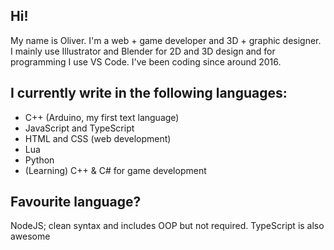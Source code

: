## Hi!
My name is Oliver. I'm a web + game developer and 3D + graphic designer. I mainly use Illustrator and Blender for 2D and 3D design and for programming I use VS Code. I've been coding since around 2016.

## I currently write in the following languages:
- C++ (Arduino, my first text language)
- JavaScript and TypeScript 
- HTML and CSS (web development)
- Lua 
- Python
- (Learning) C++ & C# for game development

## Favourite language?
NodeJS; clean syntax and includes OOP but not required. TypeScript is also awesome
